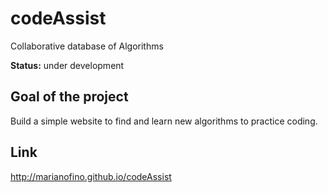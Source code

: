 # codeAssist

Collaborative database of Algorithms

**Status:** under development

## Goal of the project

Build a simple website to find and learn new algorithms to practice coding.

## Link

http://marianofino.github.io/codeAssist
